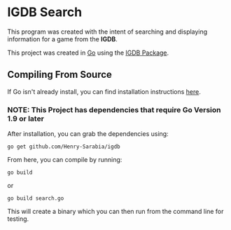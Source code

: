# IGDB Search

This program was created with the intent of searching and displaying information for a game from the __IGDB__.

This project was created in [Go](https://golang.org) using the [IGDB Package](https://github.com/Henry-Sarabia/igdb).

## Compiling From Source

If Go isn't already install, you can find installation instructions [here](https://golang.org/doc/install). 

### **NOTE**: This Project has dependencies that require Go Version 1.9 or later

After installation, you can grab the dependencies using:
```
go get github.com/Henry-Sarabia/igdb
```

From here, you can compile by running:

```
go build
```
or
```
go build search.go
```
This will create a binary which you can then run from the command line for testing.